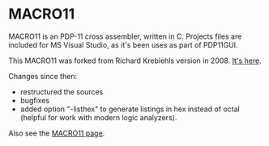 # MACRO11
MACRO11 is an PDP-11 cross assembler, written in C.
Projects files are included for MS Visual Studio, as it's been uses as part of  PDP11GUI.

This MACRO11 was forked from Richard Krebiehls version in 2008.
[It's here](http://www.dbit.com/pub/pdp11/macro11/).

Changes since then:
* restructured the sources
* bugfixes
* added option "-listhex" to generate listings in hex instead of octal (helpful for work with modern logic analyzers).

Also see the [MACRO11 page](http://www.retrocmp.com/tools/macro11).
